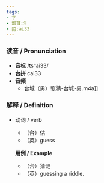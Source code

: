 ```yaml
---
tags:
- 字
- 部首:犭
- 韵:ai33
---
```


### __读音__ / Pronunciation

- __音标__ /t͡sʰai33/
- __台拼__ cai33
- __音频__
	- 台城（男）![[猜-台城-男.m4a]]
### 解释 / Definition

- 动词 / verb
	- （台）估
	- （英）guess

	**用例 / Example**
	- （台）猜谜
	- （英）guessing a riddle.